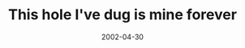 ---
layout: base.njk
title : 'This hole I&#39;ve dug is mine forever' 
view_title : 'This hole I&#39;ve dug is mine forever' 
year : '2002' 
date : '2002-04-30' 
img_file : '/drawing/thisholeivedugisminefor.png' 
html_file : 'thisholeivedugisminefor' 
next_html : 'welcomehome.html' 
year_order : '94' 
permalink : "title/{{html_file}}.html"
---